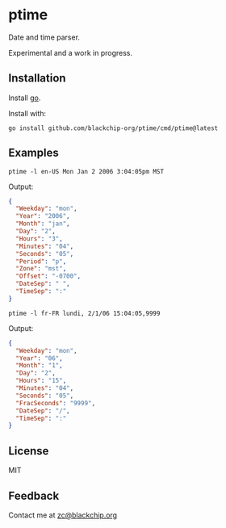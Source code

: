 # ptime

Date and time parser.

Experimental and a work in progress.

## Installation

Install [go](https://go.dev/dl/).

Install with:

    go install github.com/blackchip-org/ptime/cmd/ptime@latest

## Examples

    ptime -l en-US Mon Jan 2 2006 3:04:05pm MST

Output:

```json
{
  "Weekday": "mon",
  "Year": "2006",
  "Month": "jan",
  "Day": "2",
  "Hours": "3",
  "Minutes": "04",
  "Seconds": "05",
  "Period": "p",
  "Zone": "mst",
  "Offset": "-0700",
  "DateSep": " ",
  "TimeSep": ":"
}
```

    ptime -l fr-FR lundi, 2/1/06 15:04:05,9999

Output:

```json
{
  "Weekday": "mon",
  "Year": "06",
  "Month": "1",
  "Day": "2",
  "Hours": "15",
  "Minutes": "04",
  "Seconds": "05",
  "FracSeconds": "9999",
  "DateSep": "/",
  "TimeSep": ":"
}
```

## License

MIT

## Feedback

Contact me at zc@blackchip.org



